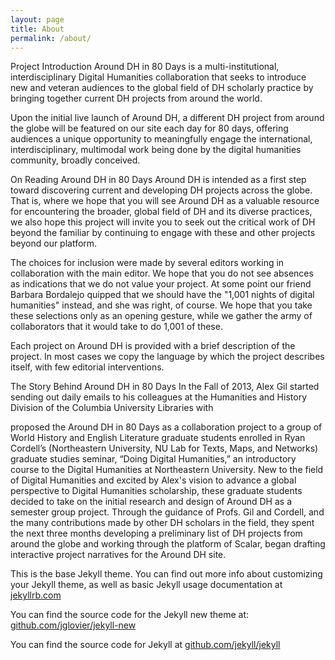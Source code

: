 ```yaml
---
layout: page
title: About
permalink: /about/
---
```


Project Introduction
Around DH in 80 Days is a multi-institutional, interdisciplinary Digital Humanities collaboration that seeks to introduce new and veteran audiences to the global field of DH scholarly practice by bringing together current DH projects from around the world.

Upon the initial live launch of Around DH, a different DH project from around the globe will be featured on our site each day for 80 days, offering audiences a unique opportunity to meaningfully engage the international, interdisciplinary, multimodal work being done by the digital humanities community, broadly conceived. 

On Reading Around DH in 80 Days
Around DH is intended as a first step toward discovering current and developing DH projects across the globe. That is, where we hope that you will see Around DH as a valuable resource for encountering the broader, global field of DH and its diverse practices, we also hope this project will invite you to seek out the critical work of DH beyond the familiar by continuing to engage with these and other projects beyond our platform. 

The choices for inclusion were made by several editors working in collaboration with the main editor. We hope that you do not see absences as indications that we do not value your project. At some point our friend Barbara Bordalejo quipped that we should have the "1,001 nights of digital humanities" instead, and she was right, of course. We hope that you take these selections only as an opening gesture, while we gather the army of collaborators that it would take to do 1,001 of these.   

Each project on Around DH is provided with a brief description of the project. In most cases we copy the language by which the project describes itself, with few editorial interventions. 

The Story Behind Around DH in 80 Days
In the Fall of 2013, Alex Gil started sending out daily emails to his colleagues at the Humanities and History Division of the Columbia University Libraries with 

proposed the Around DH in 80 Days as a collaboration project to a group of World History and English Literature graduate students enrolled in Ryan Cordell’s (Northeastern University, NU Lab for Texts, Maps, and Networks) graduate studies seminar, “Doing Digital Humanities,” an introductory course to the Digital Humanities at Northeastern University. New to the field of Digital Humanities and excited by Alex's vision to advance a global perspective to Digital Humanities scholarship, these graduate students decided to take on the initial research and design of Around DH as a semester group project. Through the guidance of Profs. Gil and Cordell, and the many contributions made by other DH scholars in the field, they spent the next three months developing a preliminary list of DH projects from around the globe and working through the platform of Scalar, began drafting interactive project narratives for the Around DH site. 

This is the base Jekyll theme. You can find out more info about customizing your Jekyll theme, as well as basic Jekyll usage documentation at [jekyllrb.com](http://jekyllrb.com/)

You can find the source code for the Jekyll new theme at: [github.com/jglovier/jekyll-new](https://github.com/jglovier/jekyll-new)

You can find the source code for Jekyll at [github.com/jekyll/jekyll](https://github.com/jekyll/jekyll)
